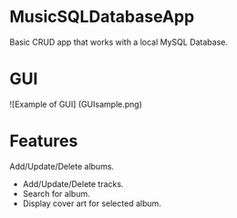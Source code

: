 # MusicSQLDatabaseApp
Basic CRUD app that works with a local MySQL Database.

# GUI
![Example of GUI] (GUIsample.png)

# Features
 Add/Update/Delete albums.
- Add/Update/Delete tracks.
- Search for album.
- Display cover art for selected album.
